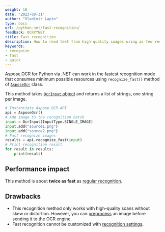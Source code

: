 ```yaml
---
weight: 10
date: "2023-08-31"
author: "Vladimir Lapin"
type: docs
url: /python-net/fast-recognition/
feedback: OCRPYNET
title: Fast recognition
description: How to read text from high-quality images using as few resources as possible.
keywords:
- recognize
- fast
- quick
---
```


Aspose.OCR for Python via .NET can work in the fastest recognition mode that consumes minimum possible resources using `recognize_fast()` method of [`AsposeOcr`](https://reference.aspose.com/ocr/python-net/aspose.ocr/asposeocr/) class.

This method takes [`OcrInput` object](/ocr/python-net/ocrinput/) and returns a list of strings, one string per image.

```python
# Instantiate Aspose.OCR API
api = AsposeOcr()
# Add image to the recognition batch
input = OcrInput(InputType.SINGLE_IMAGE)
input.add("source1.png")
input.add("source2.png")
# Fast recognize images
results = api.recognize_fast(input)
# Print recognition result
for result in results:
    print(result)
```

## Performance impact

This method is about **twice as fast** as [regular recognition](/ocr/python-net/recognition/).

## Drawbacks

- This recognition method only works with high-quality scans without skew or distortion. However, you can [preprocess](/ocr/python-net/image-processing/#previewing-and-saving-processed-images) an image before sending it to the OCR engine.
- Fast recognition cannot be customized with [recognition settings](/ocr/python-net/settings/).

